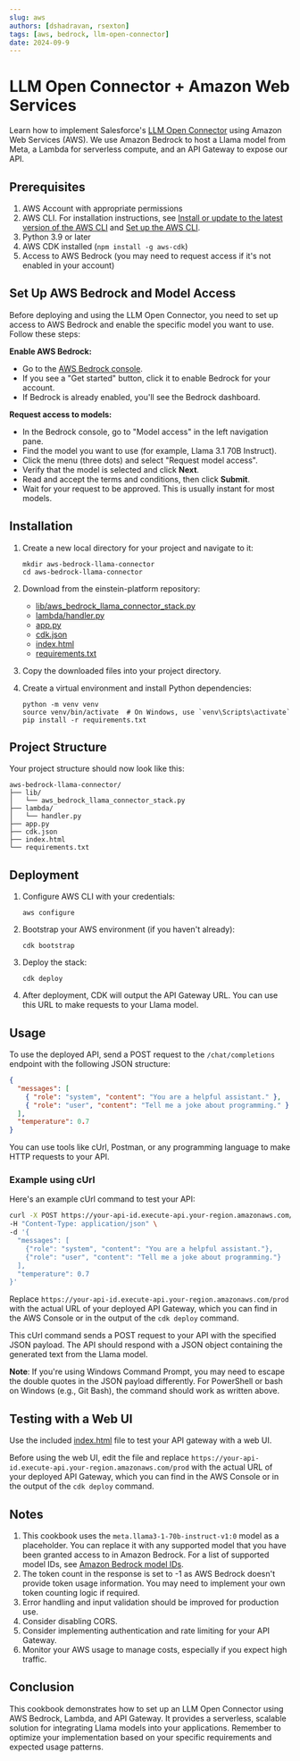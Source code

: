 ```yaml
---
slug: aws
authors: [dshadravan, rsexton]
tags: [aws, bedrock, llm-open-connector]
date: 2024-09-9
---
```


# LLM Open Connector + Amazon Web Services

Learn how to implement Salesforce's [LLM Open Connector](https://github.com/salesforce/einstein-platform?tab=readme-ov-file#llm-open-connector) using Amazon Web Services (AWS). We use Amazon Bedrock to host a Llama model from Meta, a Lambda for serverless compute, and an API Gateway to expose our API.

<!-- truncate -->

## Prerequisites

1. AWS Account with appropriate permissions
2. AWS CLI. For installation instructions, see [Install or update to the latest version of the AWS CLI](https://docs.aws.amazon.com/cli/latest/userguide/getting-started-install.html) and [Set up the AWS CLI](https://docs.aws.amazon.com/cli/latest/userguide/getting-started-quickstart.html).
3. Python 3.9 or later
4. AWS CDK installed (`npm install -g aws-cdk`)
5. Access to AWS Bedrock (you may need to request access if it's not enabled in your account)

## Set Up AWS Bedrock and Model Access

Before deploying and using the LLM Open Connector, you need to set up access to AWS Bedrock and enable the specific model you want to use. Follow these steps:

**Enable AWS Bedrock:**

- Go to the [AWS Bedrock console](https://console.aws.amazon.com/bedrock).
- If you see a "Get started" button, click it to enable Bedrock for your account.
- If Bedrock is already enabled, you'll see the Bedrock dashboard.

**Request access to models:**

- In the Bedrock console, go to "Model access" in the left navigation pane.
- Find the model you want to use (for example, Llama 3.1 70B Instruct).
- Click the menu (three dots) and select "Request model access".
- Verify that the model is selected and click **Next**.
- Read and accept the terms and conditions, then click **Submit**.
- Wait for your request to be approved. This is usually instant for most models.

## Installation

1. Create a new local directory for your project and navigate to it:

   ```
   mkdir aws-bedrock-llama-connector
   cd aws-bedrock-llama-connector
   ```

2. Download from the einstein-platform repository:

   - [lib/aws_bedrock_llama_connector_stack.py](https://github.com/salesforce/einstein-platform/tree/main/documentation/cookbook-assets/llm-open-connector-aws/lib/aws_bedrock_llama_connector_stack.py)
   - [lambda/handler.py](https://github.com/salesforce/einstein-platform/tree/main/documentation/cookbook-assets/llm-open-connector-aws/lambda/handler.py)
   - [app.py](https://github.com/salesforce/einstein-platform/tree/main/documentation/cookbook-assets/llm-open-connector-aws/app.py)
   - [cdk.json](https://github.com/salesforce/einstein-platform/tree/main/documentation/cookbook-assets/llm-open-connector-aws/cdk.json)
   - [index.html](https://github.com/salesforce/einstein-platform/tree/main/documentation/cookbook-assets/llm-open-connector-aws/index.html)
   - [requirements.txt](https://github.com/salesforce/einstein-platform/tree/main/documentation/cookbook-assets/llm-open-connector-aws/requirements.txt)

3. Copy the downloaded files into your project directory.

4. Create a virtual environment and install Python dependencies:

   ```
   python -m venv venv
   source venv/bin/activate  # On Windows, use `venv\Scripts\activate`
   pip install -r requirements.txt
   ```

## Project Structure

Your project structure should now look like this:

```
aws-bedrock-llama-connector/
├── lib/
│   └── aws_bedrock_llama_connector_stack.py
├── lambda/
│   └── handler.py
├── app.py
├── cdk.json
├── index.html
└── requirements.txt
```

## Deployment

1. Configure AWS CLI with your credentials:

   ```
   aws configure
   ```

2. Bootstrap your AWS environment (if you haven't already):

   ```
   cdk bootstrap
   ```

3. Deploy the stack:

   ```
   cdk deploy
   ```

4. After deployment, CDK will output the API Gateway URL. You can use this URL to make requests to your Llama model.

## Usage

To use the deployed API, send a POST request to the `/chat/completions` endpoint with the following JSON structure:

```json
{
  "messages": [
    { "role": "system", "content": "You are a helpful assistant." },
    { "role": "user", "content": "Tell me a joke about programming." }
  ],
  "temperature": 0.7
}
```

You can use tools like cUrl, Postman, or any programming language to make HTTP requests to your API.

### Example using cUrl

Here's an example cUrl command to test your API:

```bash
curl -X POST https://your-api-id.execute-api.your-region.amazonaws.com/prod/chat/completions \
-H "Content-Type: application/json" \
-d '{
  "messages": [
    {"role": "system", "content": "You are a helpful assistant."},
    {"role": "user", "content": "Tell me a joke about programming."}
  ],
  "temperature": 0.7
}'
```

Replace `https://your-api-id.execute-api.your-region.amazonaws.com/prod` with the actual URL of your deployed API Gateway, which you can find in the AWS Console or in the output of the `cdk deploy` command.

This cUrl command sends a POST request to your API with the specified JSON payload. The API should respond with a JSON object containing the generated text from the Llama model.

**Note**: If you're using Windows Command Prompt, you may need to escape the double quotes in the JSON payload differently. For PowerShell or bash on Windows (e.g., Git Bash), the command should work as written above.

## Testing with a Web UI

Use the included [index.html](https://github.com/salesforce/einstein-platform/tree/main/documentation/cookbook-assets/llm-open-connector-aws/index.html) file to test your API gateway with a web UI.

Before using the web UI, edit the file and replace `https://your-api-id.execute-api.your-region.amazonaws.com/prod` with the actual URL of your deployed API Gateway, which you can find in the AWS Console or in the output of the `cdk deploy` command.

## Notes

1. This cookbook uses the `meta.llama3-1-70b-instruct-v1:0` model as a placeholder. You can replace it with any supported model that you have been granted access to in Amazon Bedrock. For a list of supported model IDs, see [Amazon Bedrock model IDs](https://docs.aws.amazon.com/bedrock/latest/userguide/model-ids.html).
2. The token count in the response is set to -1 as AWS Bedrock doesn't provide token usage information. You may need to implement your own token counting logic if required.
3. Error handling and input validation should be improved for production use.
4. Consider disabling CORS.
5. Consider implementing authentication and rate limiting for your API Gateway.
6. Monitor your AWS usage to manage costs, especially if you expect high traffic.

## Conclusion

This cookbook demonstrates how to set up an LLM Open Connector using AWS Bedrock, Lambda, and API Gateway. It provides a serverless, scalable solution for integrating Llama models into your applications. Remember to optimize your implementation based on your specific requirements and expected usage patterns.
